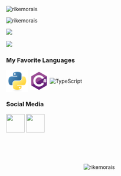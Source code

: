 <div>
  <p align="left"><img width="750" src="https://media-exp1.licdn.com/dms/image/C4E16AQHkO7Uhz1U0kg/profile-displaybackgroundimage-shrink_350_1400/0/1652917872418?e=1658361600&v=beta&t=fshJtNYlXXQVnRnnMt8SGrB-Lbd3pqvh3BIwK0hFC0g" alt="rikemorais" /></p>
  <p align="left"><img width="750" src="https://github-readme-streak-stats.herokuapp.com?user=rikemorais&theme=dracula&date_format=M%20j%5B%2C%20Y%5D" alt="rikemorais" /></p>
  <p align="left"><img src="https://github-readme-stats.vercel.app/api/top-langs/?username=rikemorais&layout=compact&langs_count=10&theme=dracula&include_all_commits=true&hide_title=true&hide=css,scss,html&hide_border=true&border_radius=20&card_width=700"/>
  <p align="left"><img width="750" src="https://activity-graph.herokuapp.com/graph?username=rikemorais&&theme=material-palenight&hide_title=true&line=#ff5555"/>
</div></p>
<div>
  <h3>My Favorite Languages</h3>
  <img align="center" alt="Python" height="60" width="60" src="https://raw.githubusercontent.com/devicons/devicon/master/icons/python/python-original.svg">
  <img align="center" alt="C#" height="50" width="50" src="https://raw.githubusercontent.com/devicons/devicon/master/icons/csharp/csharp-original.svg">
  <img align="center" alt="TypeScript" height="50" width="50" src="https://cdn.iconscout.com/icon/free/png-512/typescript-1174965.png">
</div>
  <h3>Social Media</h3>
<div>
  <a href="https://www.linkedin.com/in/rikemorais/" target="_blank"><img src="https://rikemorais.net/images/linkedin.png" target="_blank" height="50" width="50"></a>
  <a href="https://twitter.com/rikemorais/" target="_blank"><img src="https://rikemorais.net/images/twitter.png" target="_blank" height="50" width="50"></a>
</div>
<div>
  <br><br><br><br>
  <p align="center">
    <img src="https://komarev.com/ghpvc/?username=rikemorais&style=for-the-badge" alt="rikemorais" />
  </p>
</div>
